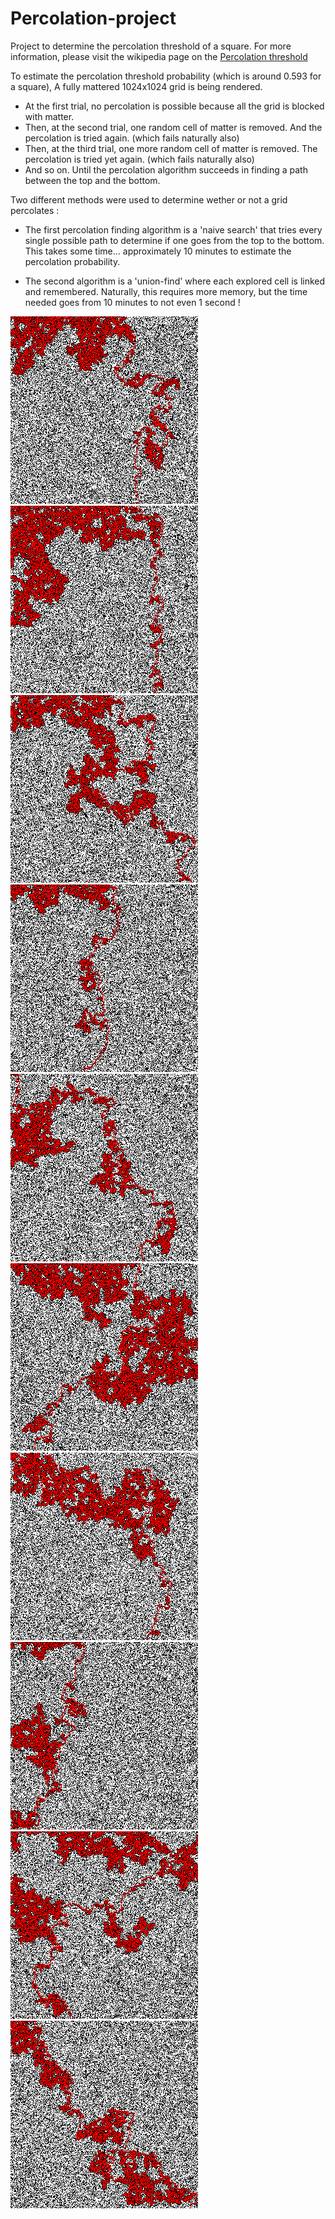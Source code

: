# Percolation-project

Project to determine the percolation threshold of a square. For more information, please visit the wikipedia page on the [Percolation threshold](https://en.wikipedia.org/wiki/Percolation_threshold)

To estimate the percolation threshold probability (which is around 0.593 for a square), A fully mattered 1024x1024 grid is being rendered. 

- At the first trial, no percolation is possible because all the grid is blocked with matter. 
- Then, at the second trial, one random cell of matter is removed. And the percolation is tried again. (which fails naturally also)
- Then, at the third trial, one more random cell of matter is removed. The percolation is tried yet again. (which fails naturally also)
- And so on. Until the percolation algorithm succeeds in finding a path between the top and the bottom.

Two different methods were used to determine wether or not a grid percolates :

- The first percolation finding algorithm is a 'naive search' that tries every single possible path to determine if one goes from the top to the bottom. This takes some time... approximately 10 minutes to estimate the percolation probability.

- The second algorithm is a 'union-find' where each explored cell is linked and remembered. Naturally, this requires more memory, but the time needed goes from 10 minutes to not even 1 second !

![](images/test-mc-1024-6-dfs.png)
![](images/test-mc-1024-9-dfs.png)
![](images/test-mc-1024-11-dfs.png)
![](images/test-mc-1024-13-dfs.png)
![](images/test-mc-1024-14-dfs.png)
![](images/test-mc-1024-22-dfs.png)
![](images/test-mc-1024-28-dfs.png)
![](images/test-mc-1024-32-dfs.png)
![](images/test-mc-1024-36-dfs.png)
![](images/test-mc-1024-44-dfs.png)
